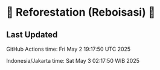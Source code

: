 
# 🌳 Reforestation (Reboisasi) 🌲

## Last Updated

GitHub Actions time: Fri May  2 19:17:50 UTC 2025

Indonesia/Jakarta time: Sat May  3 02:17:50 WIB 2025
